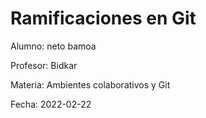 # Ramificaciones en Git

Alumno: neto bamoa

Profesor: Bidkar

Materia: Ambientes colaborativos y Git

Fecha: 2022-02-22
